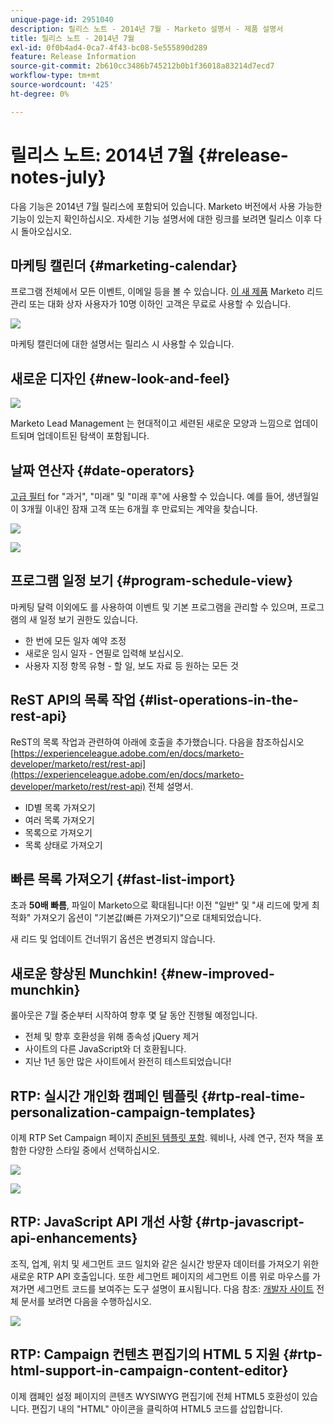 ```yaml
---
unique-page-id: 2951040
description: 릴리스 노트 - 2014년 7월 - Marketo 설명서 - 제품 설명서
title: 릴리스 노트 - 2014년 7월
exl-id: 0f0b4ad4-0ca7-4f43-bc08-5e555890d289
feature: Release Information
source-git-commit: 2b610cc3486b745212b0b1f36018a83214d7ecd7
workflow-type: tm+mt
source-wordcount: '425'
ht-degree: 0%

---
```


# 릴리스 노트: 2014년 7월 {#release-notes-july}

다음 기능은 2014년 7월 릴리스에 포함되어 있습니다. Marketo 버전에서 사용 가능한 기능이 있는지 확인하십시오. 자세한 기능 설명서에 대한 링크를 보려면 릴리스 이후 다시 돌아오십시오.

## 마케팅 캘린더 {#marketing-calendar}

프로그램 전체에서 모든 이벤트, 이메일 등을 볼 수 있습니다. [이 새 제품](/help/marketo/product-docs/core-marketo-concepts/marketing-calendar/understanding-the-calendar/navigating-the-marketing-calendar.md) Marketo 리드 관리 또는 대화 상자 사용자가 10명 이하인 고객은 무료로 사용할 수 있습니다.

![](assets/image2014-9-22-14-3a22-3a27.png)

마케팅 캘린더에 대한 설명서는 릴리스 시 사용할 수 있습니다.

## 새로운 디자인 {#new-look-and-feel}

![](assets/image2014-9-22-14-3a22-3a47.png)

Marketo Lead Management 는 현대적이고 세련된 새로운 모양과 느낌으로 업데이트되며 업데이트된 탐색이 포함됩니다.

## 날짜 연산자 {#date-operators}

[고급 필터](/help/marketo/product-docs/core-marketo-concepts/smart-lists-and-static-lists/creating-a-smart-list/smart-list-filter-operators-glossary.md) for &quot;과거&quot;, &quot;미래&quot; 및 &quot;미래 후&quot;에 사용할 수 있습니다. 예를 들어, 생년월일이 3개월 이내인 잠재 고객 또는 6개월 후 만료되는 계약을 찾습니다.

![](assets/image2014-9-22-14-3a23-3a56.png)

![](assets/image2014-9-22-14-3a24-3a39.png)

## 프로그램 일정 보기 {#program-schedule-view}

마케팅 달력 이외에도 를 사용하여 이벤트 및 기본 프로그램을 관리할 수 있으며, 프로그램의 새 일정 보기 권한도 있습니다.

* 한 번에 모든 일자 예약 조정
* 새로운 임시 일자 - 연필로 입력해 보십시오.
* 사용자 지정 항목 유형 - 할 일, 보도 자료 등 원하는 모든 것

## ReST API의 목록 작업 {#list-operations-in-the-rest-api}

ReST의 목록 작업과 관련하여 아래에 호출을 추가했습니다. 다음을 참조하십시오 [https://experienceleague.adobe.com/en/docs/marketo-developer/marketo/rest/rest-api](https://experienceleague.adobe.com/en/docs/marketo-developer/marketo/rest/rest-api) 전체 설명서.

* ID별 목록 가져오기
* 여러 목록 가져오기
* 목록으로 가져오기
* 목록 상태로 가져오기

## 빠른 목록 가져오기 {#fast-list-import}

초과 **50배 빠름**, 파일이 Marketo으로 확대됩니다! 이전 &quot;일반&quot; 및 &quot;새 리드에 맞게 최적화&quot; 가져오기 옵션이 &quot;기본값(빠른 가져오기)&quot;으로 대체되었습니다.

새 리드 및 업데이트 건너뛰기 옵션은 변경되지 않습니다.

## 새로운 향상된 Munchkin! {#new-improved-munchkin}

롤아웃은 7월 중순부터 시작하여 향후 몇 달 동안 진행될 예정입니다.

* 전체 및 향후 호환성을 위해 종속성 jQuery 제거
* 사이트의 다른 JavaScript와 더 호환됩니다.
* 지난 1년 동안 많은 사이트에서 완전히 테스트되었습니다!

## RTP: 실시간 개인화 캠페인 템플릿 {#rtp-real-time-personalization-campaign-templates}

이제 RTP Set Campaign 페이지 [준비된 템플릿 포함](/help/marketo/product-docs/web-personalization/using-templates/using-templates-to-create-web-campaigns.md). 웨비나, 사례 연구, 전자 책을 포함한 다양한 스타일 중에서 선택하십시오.

![](assets/image2014-9-22-14-3a25-3a13.png)

![](assets/image2014-9-22-14-3a25-3a47.png)

## RTP: JavaScript API 개선 사항 {#rtp-javascript-api-enhancements}

조직, 업계, 위치 및 세그먼트 코드 일치와 같은 실시간 방문자 데이터를 가져오기 위한 새로운 RTP API 호출입니다. 또한 세그먼트 페이지의 세그먼트 이름 위로 마우스를 가져가면 세그먼트 코드를 보여주는 도구 설명이 표시됩니다. 다음 참조: [개발자 사이트](https://experienceleague.adobe.com/en/docs/marketo-developer/marketo/javascriptapi/rich-media-recommendation) 전체 문서를 보려면 다음을 수행하십시오.

![](assets/image2014-9-22-14-3a26-3a11.png)

## RTP: Campaign 컨텐츠 편집기의 HTML 5 지원 {#rtp-html-support-in-campaign-content-editor}

이제 캠페인 설정 페이지의 콘텐츠 WYSIWYG 편집기에 전체 HTML5 호환성이 있습니다. 편집기 내의 &quot;HTML&quot; 아이콘을 클릭하여 HTML5 코드를 삽입합니다.
